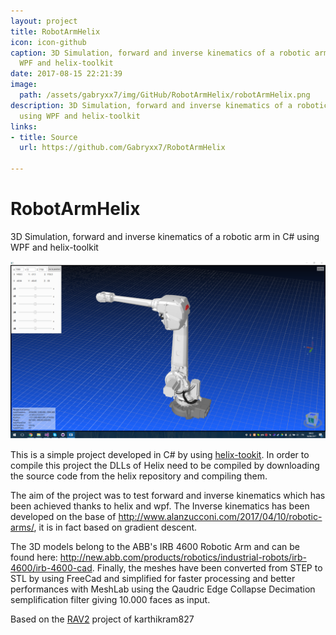 ```yaml
---
layout: project
title: RobotArmHelix
icon: icon-github
caption: 3D Simulation, forward and inverse kinematics of a robotic arm in C# using
  WPF and helix-toolkit
date: 2017-08-15 22:21:39
image:
  path: /assets/gabryxx7/img/GitHub/RobotArmHelix/robotArmHelix.png
description: 3D Simulation, forward and inverse kinematics of a robotic arm in C#
  using WPF and helix-toolkit
links:
- title: Source
  url: https://github.com/Gabryxx7/RobotArmHelix

---
```


# RobotArmHelix
3D Simulation, forward and inverse kinematics of a robotic arm in C# using WPF and helix-toolkit

![alt text](/assets/gabryxx7/img/GitHub/RobotArmHelix/robotArmHelix.png)

This is a simple project developed in C# by using [helix-tookit](https://github.com/helix-toolkit/helix-toolkit). In order to compile this project the DLLs of Helix need to be compiled by downloading the source code from the helix repository and compiling them.

The aim of the project was to test forward and inverse kinematics which has been achieved thanks to helix and wpf. The Inverse kinematics has been developed on the base of http://www.alanzucconi.com/2017/04/10/robotic-arms/, it is in fact based on gradient descent.

The 3D models belong to the ABB's IRB 4600 Robotic Arm and can be found here: http://new.abb.com/products/robotics/industrial-robots/irb-4600/irb-4600-cad. Finally, the meshes have been converted from STEP to STL by using FreeCad and simplified for faster processing and better performances with MeshLab using the Qaudric Edge Collapse Decimation semplification filter giving 10.000 faces as input.

Based on the [RAV2](https://github.com/karthikram827/RAV2) project of karthikram827
